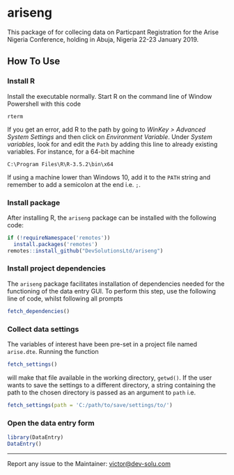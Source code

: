 <!-- README.md is generated from README.Rmd. Please edit that file -->
ariseng
=======

This package of for collecing data on Particpant Registration for the Arise Nigeria Conference, holding in Abuja, Nigeria 22-23 January 2019.

How To Use
----------

### Install R

Install the executable normally. Start R on the command line of Window Powershell with this code

    rterm

If you get an error, add R to the path by going to *WinKey &gt; Advanced System Settings* and then click on *Environment Variable*. Under *System variables*, look for and edit the `Path` by adding this line to already existing variables. For instance, for a 64-bit machine

    C:\Program Files\R\R-3.5.2\bin\x64

If using a machine lower than Windows 10, add it to the `PATH` string and remember to add a semicolon at the end i.e. `;`.

### Install package

After installing R, the `ariseng` package can be installed with the following code:

``` r
if (!requireNamespace('remotes'))
  install.packages('remotes')
remotes::install_github("DevSolutionsLtd/ariseng")
```

### Install project dependencies

The `ariseng` package facilitates installation of dependencies needed for the functioning of the data entry GUI. To perform this step, use the following line of code, whilst following all prompts

``` r
fetch_dependencies()
```

### Collect data settings

The variables of interest have been pre-set in a project file named `arise.dte`. Running the function

``` r
fetch_settings()
```

will make that file available in the working directory, `getwd()`. If the user wants to save the settings to a different directory, a string containing the path to the chosen directory is passed as an argument to `path` i.e.

``` r
fetch_settings(path = 'C:/path/to/save/settings/to/')
```

### Open the data entry form

``` r
library(DataEntry)
DataEntry()
```

------------------------------------------------------------------------

Report any issue to the Maintainer: <victor@dev-solu.com>
